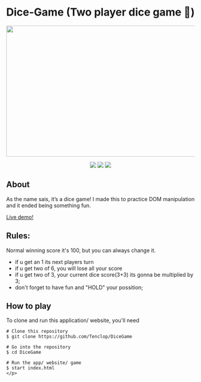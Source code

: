 # Dice-Game (Two player dice game 🎲)

<p align="center">
<img src="https://user-images.githubusercontent.com/34941191/175163638-338a87f1-3a96-46d6-8478-c71eace56b8e.png" width="700" height="350" />
  </p>
 
  <p align="center">
  <img  src="https://img.shields.io/static/v1?message=HTML5&logo=HTML5&labelColor=5c5a5c&color=E34F26&logoColor=E34F26&label=%20&style=plastic">
   <img  src="https://img.shields.io/static/v1?message=css3&logo=css3&labelColor=5c5c5c&color=1572B6&logoColor=1572B6&label=%20&style=plastic">
   <img  src="https://img.shields.io/static/v1?message=JavaScript&logo=JavaScript&labelColor=5c5a5c&color=FEDD00&logoColor=FEDD00&label=%20&style=plastic">
</p>

## About
  <p>
  As the name sais, it’s a dice game! I made this to practice DOM manipulation and it ended being something fun.
  
  <a href="https://dice-game-sihlanic.netlify.app">Live demo!</a>
  </p>

## Rules:
Normal winning score it's 100, but you can always change it.

- if u get an 1 its next players turn
- if u get two of 6, you will lose all your score
- if u get two of 3, your current dice score(3+3) its gonna be multiplied by 3;
- don't forget to have fun and "HOLD" your possition;

## How to play

<p> 
  To clone and run this application/ website, you'll need 
  
  ```
  # Clone this repository
  $ git clone https://github.com/Tenclop/DiceGame
  
  # Go into the repository
  $ cd DiceGame
  
  # Run the app/ website/ game
  $ start index.html
  </p>
